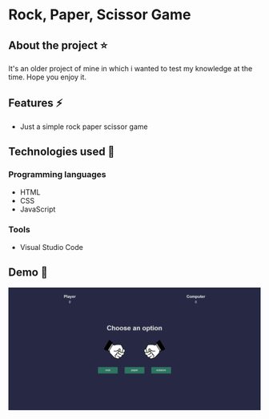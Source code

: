 # Rock, Paper, Scissor Game

## About the project ⭐
It's an older project of mine in which i wanted to test my knowledge at the time. Hope you enjoy it.

## Features ⚡
* Just a simple rock paper scissor game


## Technologies used 🚩
### Programming languages
* HTML
* CSS
* JavaScript

### Tools
* Visual Studio Code

## Demo 🚩

![Desktop view](game.png)

